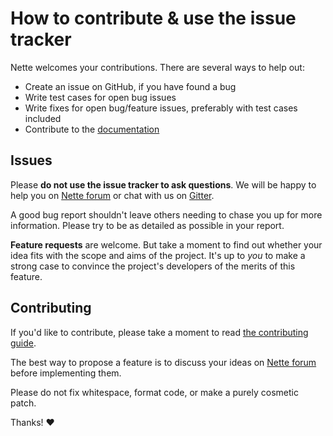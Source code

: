 How to contribute & use the issue tracker
=========================================

Nette welcomes your contributions. There are several ways to help out:

* Create an issue on GitHub, if you have found a bug
* Write test cases for open bug issues
* Write fixes for open bug/feature issues, preferably with test cases included
* Contribute to the [documentation](https://nette.org/en/writing)

Issues
------

Please **do not use the issue tracker to ask questions**. We will be happy to help you
on [Nette forum](https://forum.nette.org) or chat with us on [Gitter](https://gitter.im/nette/nette).

A good bug report shouldn't leave others needing to chase you up for more
information. Please try to be as detailed as possible in your report.

**Feature requests** are welcome. But take a moment to find out whether your idea
fits with the scope and aims of the project. It's up to *you* to make a strong
case to convince the project's developers of the merits of this feature.

Contributing
------------

If you'd like to contribute, please take a moment to read [the contributing guide](https://nette.org/en/contributing).

The best way to propose a feature is to discuss your ideas on [Nette forum](https://forum.nette.org) before implementing them.

Please do not fix whitespace, format code, or make a purely cosmetic patch.

Thanks! :heart:



